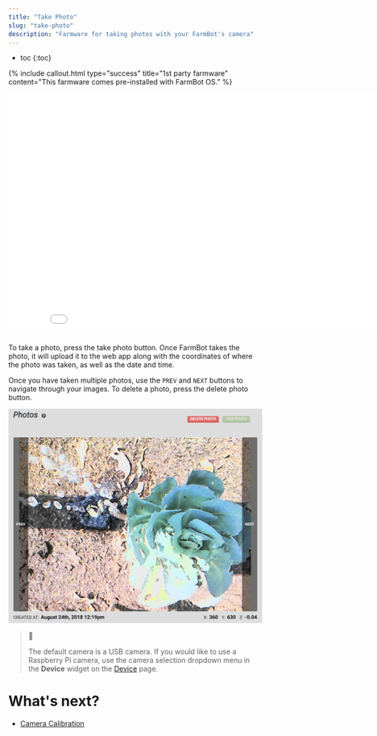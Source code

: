 ```yaml
---
title: "Take Photo"
slug: "take-photo"
description: "Farmware for taking photos with your FarmBot's camera"
---
```


* toc
{:toc}


{%
include callout.html
type="success"
title="1st party farmware"
content="This farmware comes pre-installed with FarmBot OS."
%}



<iframe class="embedly-embed" src="//cdn.embedly.com/widgets/media.html?url=http%3A%2F%2Fwww.youtube.com%2Fwatch%3Fv%3DRYQyYA4ZwF8&src=http%3A%2F%2Fwww.youtube.com%2Fembed%2FRYQyYA4ZwF8&type=text%2Fhtml&key=f2aa6fc3595946d0afc3d76cbbd25dc3&schema=youtube" width="854" height="480" scrolling="no" frameborder="0" allow="autoplay; fullscreen" allowfullscreen="true"></iframe>

To take a photo, press the <span class="fb-button fb-green">take photo</span> button. Once FarmBot takes the photo, it will upload it to the web app along with the coordinates of where the photo was taken, as well as the date and time.

Once you have taken multiple photos, use the `PREV` and `NEXT` buttons to navigate through your images. To delete a photo, press the <span class="fb-button fb-red">delete photo</span> button.


![Screen Shot 2019-05-02 at 5.42.10 PM.png](_images/Screen_Shot_2019-05-02_at_5.42.10_PM.png)

> 📘
>
> The default camera is a USB camera. If you would like to use a Raspberry Pi camera, use the camera selection dropdown menu in the **Device** widget on the [Device](../../The-FarmBot-Web-App/settings/farmbot-settings.md#device) page.

# What's next?

 * [Camera Calibration](camera-calibration.md)

